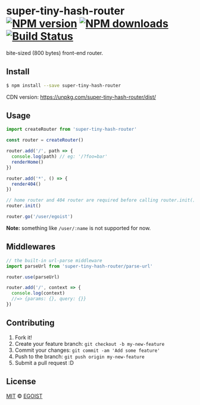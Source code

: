 # super-tiny-hash-router [![NPM version](https://img.shields.io/npm/v/super-tiny-hash-router.svg?style=flat-square)](https://npmjs.com/package/super-tiny-hash-router) [![NPM downloads](https://img.shields.io/npm/dm/super-tiny-hash-router.svg?style=flat-square)](https://npmjs.com/package/super-tiny-hash-router) [![Build Status](https://img.shields.io/circleci/project/egoist/super-tiny-hash-router/master.svg?style=flat-square)](https://circleci.com/gh/egoist/super-tiny-hash-router)

bite-sized (800 bytes) front-end router.

## Install

```bash
$ npm install --save super-tiny-hash-router
```

CDN version: https://unpkg.com/super-tiny-hash-router/dist/

## Usage

```js
import createRouter from 'super-tiny-hash-router'

const router = createRouter()

router.add('/', path => {
  console.log(path) // eg: '/?foo=bar'
  renderHome()
})

router.add('*', () => {
  render404()
})

// home router and 404 router are required before calling router.init()
router.init()

router.go('/user/egoist')
```

**Note:** something like `/user/:name` is not supported for now.

## Middlewares

```js
// the built-in url-parse middleware
import parseUrl from 'super-tiny-hash-router/parse-url'

router.use(parseUrl)

router.add('/', context => {
  console.log(context)
  //=> {params: {}, query: {}}
})
```

## Contributing

1. Fork it!
2. Create your feature branch: `git checkout -b my-new-feature`
3. Commit your changes: `git commit -am 'Add some feature'`
4. Push to the branch: `git push origin my-new-feature`
5. Submit a pull request :D

## License

[MIT](https://egoist.mit-license.org/) © [EGOIST](https://github.com/egoist)

